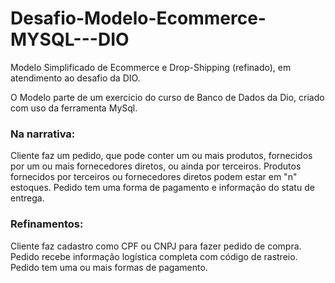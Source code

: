 # Desafio-Modelo-Ecommerce-MYSQL---DIO
Modelo Simplificado de Ecommerce e Drop-Shipping (refinado), em atendimento ao desafio da DIO.

O Modelo parte de um exercicio do curso de Banco de Dados da Dio, criado com uso da ferramenta MySql.

### Na narrativa:
Cliente faz um pedido, que pode conter um ou mais produtos, fornecidos por um ou mais fornecedores diretos, ou ainda por terceiros. Produtos fornecidos por terceiros ou fornecedores diretos podem estar em "n" estoques. Pedido tem uma forma de pagamento e informação do statu de entrega.

### Refinamentos: 
Cliente faz cadastro como CPF ou CNPJ para fazer pedido de compra. Pedido recebe informação logística completa com código de rastreio. Pedido tem uma ou mais formas de pagamento.
